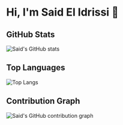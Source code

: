 # Hi, I'm Said El Idrissi 👋

## GitHub Stats

![Said's GitHub stats](https://github-readme-stats.vercel.app/api?username=said-ops&show_icons=true&theme=radical)

## Top Languages

![Top Langs](https://github-readme-stats.vercel.app/api/top-langs/?username=said-ops&layout=compact)

## Contribution Graph

![Said's GitHub contribution graph](https://activity-graph.herokuapp.com/graph?username=said-ops&theme=github)

